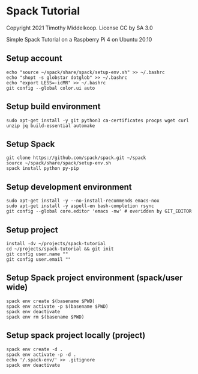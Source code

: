 # Spack Tutorial
Copyright 2021 Timothy Middelkoop.  License CC by SA 3.0

Simple Spack Tutorial on a Raspberry Pi 4 on Ubuntu 20.10

## Setup account
```
echo "source ~/spack/share/spack/setup-env.sh" >> ~/.bashrc
echo "shopt -s globstar dotglob" >> ~/.bashrc
echo "export LESS=-icMR" >> ~/.bashrc
git config --global color.ui auto
```

## Setup build environment
```
sudo apt-get install -y git python3 ca-certificates procps wget curl unzip jq build-essential automake
```

## Setup Spack
```
git clone https://github.com/spack/spack.git ~/spack
source ~/spack/share/spack/setup-env.sh
spack install python py-pip
```

## Setup development environment
```
sudo apt-get install -y --no-install-recommends emacs-nox
sudo apt-get install -y aspell-en bash-completion rsync
git config --global core.editor 'emacs -nw' # overidden by GIT_EDITOR
```

## Setup project
```
install -dv ~/projects/spack-tutorial
cd ~/projects/spack-tutorial && git init
git config user.name ""
git config user.email ""
```

## Setup Spack project environment (spack/user wide)
```
spack env create $(basename $PWD)
spack env activate -p $(basename $PWD)
spack env deactivate
spack env rm $(basename $PWD)
```

## Setup spack project locally (project)
```
spack env create -d .
spack env activate -p -d .
echo '/.spack-env/' >> .gitignore
spack env deactivate
```
